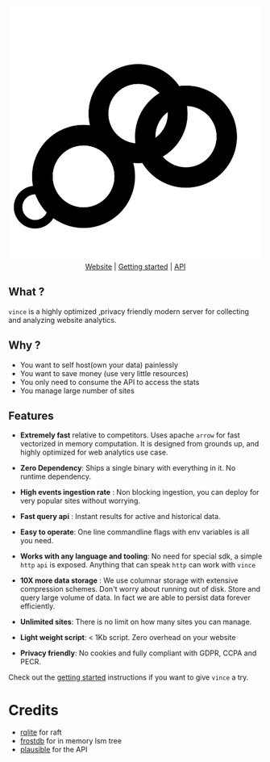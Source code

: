 
<p align="center">
    <img src="./logo.svg" alt="Vince Logo" />
    <br>
    <a href="https://vinceanalytics.com/">Website</a> |
    <a href="https://vinceanalytics.com/#getting-started">Getting started</a> |
    <a href="https://vinceanalytics.com/#stats-api">API</a>
</p>


## What ?

`vince` is a highly optimized ,privacy friendly modern server for collecting and analyzing website analytics.

## Why ?

- You want to self host(own your data) painlessly
- You want to save money (use very little resources) 
- You only need to consume the API to access the stats
- You manage large number of sites

## Features

- **Extremely fast** relative to competitors. Uses apache `arrow` for fast vectorized in memory computation. It is designed from grounds up, and highly optimized for web analytics use case.

- **Zero Dependency**: Ships a single binary with everything in it. No runtime dependency.

- **High events ingestion rate** : Non blocking ingestion, you can deploy for very popular sites without worrying.

- **Fast query api** : Instant results for active and historical data.

- **Easy to operate**: One line commandline flags with env variables is all you need.

- **Works with any language and tooling**: No need for special sdk, a simple `http` `api` is exposed. Anything that can speak `http` can work with `vince`

- **10X more data storage** : We use columnar storage with extensive compression schemes. Don't worry about running out of disk. Store and query large volume of data. In fact we are able to persist data forever efficiently.

- **Unlimited sites**: There is no limit on how many sites you can manage.

-  **Light weight script**: < 1Kb script. Zero overhead on your website

- **Privacy friendly**: No cookies and fully compliant with GDPR, CCPA and PECR.


Check out the [getting started](https://vinceanalytics.com/#getting-started) instructions if you want to give `vince` a try.


# Credits

- [rqlite](https://github.com/rqlite/rqlite)  for raft
- [frostdb](https://github.com/polarsignals/frostdb)  for in memory lsm tree
- [plausible](https://github.com/plausible/analytics) for the API
